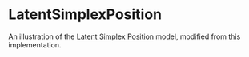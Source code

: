 # LatentSimplexPosition

An illustration of the [Latent Simplex Position](https://jmlr.org/papers/v21/19-239.html) model, modified from [this](https://github.com/leoduan/LatentSimplexPosition) implementation.  
